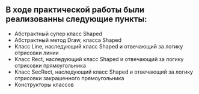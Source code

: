## В ходе практической работы были реализованны следующие пункты:
- Абстрактный супер класс Shaped
- Абстрактный метод Draw, класса Shaped
- Класс Line, наследующий класс Shaped и отвечающий за логику отрисовки линии
- Класс Rect, наследующий класс Shaped и отвечающий за логику отрисовки прямоугольника
- Класс SecRect, наследующий класс Shaped и отвечающий за логику отрисовки закрашенного прямоугольника
- Конструкторы классов
